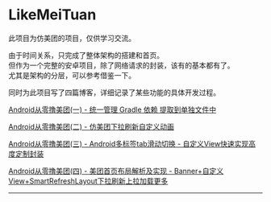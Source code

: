# LikeMeiTuan
此项目为仿美团的项目，仅供学习交流。  

由于时间关系，只完成了整体架构的搭建和首页。  
但作为一个完整的安卓项目，除了网络请求的封装，该有的基本都有了。  
尤其是架构的分层，可以参考借鉴一下。    

同时为此项目写了四篇博客，详细记录了某些功能的具体开发过程。  


[Android从零撸美团(一) - 统一管理 Gradle 依赖 提取到单独文件中](https://juejin.im/post/5bdd26a6e51d4505231a3651)

[Android从零撸美团(二) - 仿美团下拉刷新自定义动画](https://juejin.im/post/5bdd272a6fb9a049de6ccc69)

[Android从零撸美团(三) - Android多标签tab滑动切换 - 自定义View快速实现高度定制封装](https://juejin.im/post/5bdd27a5e51d452dfd0139e8)

[Android从零撸美团(四) - 美团首页布局解析及实现 - Banner+自定义View+SmartRefreshLayout下拉刷新上拉加载更多](https://juejin.im/post/5bdd282ee51d45053c74a8ff)

---
